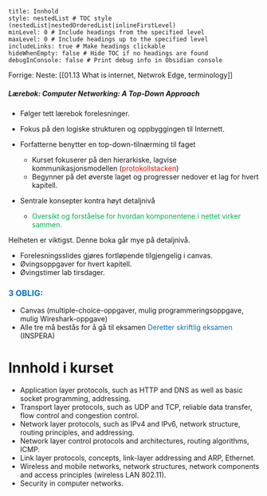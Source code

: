 ```table-of-contents
title: Innhold
style: nestedList # TOC style (nestedList|nestedOrderedList|inlineFirstLevel)
minLevel: 0 # Include headings from the specified level
maxLevel: 0 # Include headings up to the specified level
includeLinks: true # Make headings clickable
hideWhenEmpty: false # Hide TOC if no headings are found
debugInConsole: false # Print debug info in Obsidian console
```


Forrige:
Neste: [[01.13 What is internet, Netwrok Edge, terminology]]

##### Lærebok: Computer Networking: A Top-Down Approach
- Følger tett lærebok forelesninger.

- Fokus på den logiske strukturen og oppbyggingen til Internett.
- Forfatterne benytter en top-down-tilnærming til faget
	- Kurset fokuserer på den hierarkiske, lagvise kommunikasjonsmodellen (<span style="color:rgb(255, 0, 0)">protokollstacken</span>)
	- Begynner på det øverste laget og progresser nedover et lag for hvert kapitell.
- Sentrale konsepter kontra høyt detaljnivå
	- <span style="color:rgb(0, 176, 80)"> Oversikt og forståelse for hvordan komponentene i nettet virker sammen.</span> 

Helheten er viktigst. Denne boka går mye på detaljnivå.

- Forelesningsslides gjøres fortløpende tilgjengelig i canvas.
- Øvingsoppgaver for hvert kapitell.
- Øvingstimer lab tirsdager.

### <span style="color:rgb(0, 112, 192)">3 OBLIG:</span>
- Canvas (multiple-choice-oppgaver, mulig programmeringsoppgave, mulig Wireshark-oppgave)
- Alle tre må bestås for å gå til eksamen
<span style="color:rgb(0, 112, 192)">Deretter skriftlig eksamen </span>(INSPERA)

# Innhold i kurset
- Application layer protocols, such as HTTP and DNS as well as basic socket programming, addressing.
- Transport layer protocols, such as UDP and TCP, reliable data transfer, flow control and congestion control.
- Network layer protocols, such as IPv4 and IPv6, network structure, routing principles, and addressing.
- Network layer control protocols and architectures, routing algorithms, ICMP.
- Link layer protocols, concepts, link-layer addressing and ARP, Ethernet.
- Wireless and mobile networks, network structures, network components and access principles (wireless LAN 802.11).
- Security in computer networks.